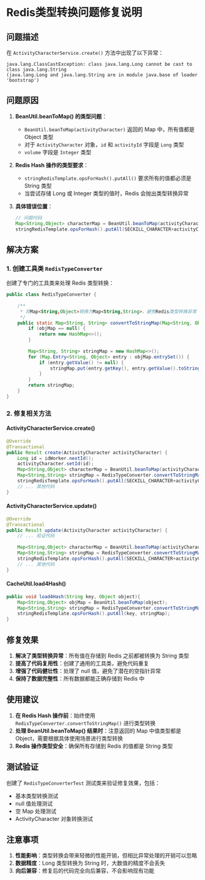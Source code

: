 # Redis类型转换问题修复说明

## 问题描述

在 `ActivityCharacterService.create()` 方法中出现了以下异常：

```
java.lang.ClassCastException: class java.lang.Long cannot be cast to class java.lang.String 
(java.lang.Long and java.lang.String are in module java.base of loader 'bootstrap')
```

## 问题原因

1. **BeanUtil.beanToMap() 的类型问题**：
   - `BeanUtil.beanToMap(activityCharacter)` 返回的 Map 中，所有值都是 Object 类型
   - 对于 `ActivityCharacter` 对象，`id` 和 `activityId` 字段是 `Long` 类型
   - `volume` 字段是 `Integer` 类型

2. **Redis Hash 操作的类型要求**：
   - `stringRedisTemplate.opsForHash().putAll()` 要求所有的值都必须是 String 类型
   - 当尝试存储 Long 或 Integer 类型的值时，Redis 会抛出类型转换异常

3. **具体错误位置**：
   ```java
   // 问题代码
   Map<String,Object> characterMap = BeanUtil.beanToMap(activityCharacter);
   stringRedisTemplate.opsForHash().putAll(SECKILL_CHARACTER+activityCharacter.getId(),characterMap);
   ```

## 解决方案

### 1. 创建工具类 `RedisTypeConverter`

创建了专门的工具类来处理 Redis 类型转换：

```java
public class RedisTypeConverter {
    
    /**
     * 将Map<String,Object>转换为Map<String,String>，避免Redis类型转换异常
     */
    public static Map<String, String> convertToStringMap(Map<String, Object> objMap) {
        if (objMap == null) {
            return new HashMap<>();
        }
        
        Map<String, String> stringMap = new HashMap<>();
        for (Map.Entry<String, Object> entry : objMap.entrySet()) {
            if (entry.getValue() != null) {
                stringMap.put(entry.getKey(), entry.getValue().toString());
            }
        }
        return stringMap;
    }
}
```

### 2. 修复相关方法

#### ActivityCharacterService.create()
```java
@Override
@Transactional
public Result create(ActivityCharacter activityCharacter) {
    Long id = idWorker.nextId();
    activityCharacter.setId(id);
    Map<String,Object> characterMap = BeanUtil.beanToMap(activityCharacter);
    Map<String,String> stringMap = RedisTypeConverter.convertToStringMap(characterMap);
    stringRedisTemplate.opsForHash().putAll(SECKILL_CHARACTER+activityCharacter.getId(), stringMap);
    // ... 其他代码
}
```

#### ActivityCharacterService.update()
```java
@Override
@Transactional
public Result update(ActivityCharacter activityCharacter) {
    // ... 验证代码
    
    Map<String,Object> characterMap = BeanUtil.beanToMap(activityCharacter);
    Map<String,String> stringMap = RedisTypeConverter.convertToStringMap(characterMap);
    stringRedisTemplate.opsForHash().putAll(SECKILL_CHARACTER+activityCharacter.getId(), stringMap);
    // ... 其他代码
}
```

#### CacheUtil.load4Hash()
```java
public void load4Hash(String key, Object object){
    Map<String,Object> objMap = BeanUtil.beanToMap(object);
    Map<String,String> stringMap = RedisTypeConverter.convertToStringMap(objMap);
    stringRedisTemplate.opsForHash().putAll(key, stringMap);
}
```

## 修复效果

1. **解决了类型转换异常**：所有值在存储到 Redis 之前都被转换为 String 类型
2. **提高了代码复用性**：创建了通用的工具类，避免代码重复
3. **增强了代码健壮性**：处理了 null 值，避免了潜在的空指针异常
4. **保持了数据完整性**：所有数据都能正确存储到 Redis 中

## 使用建议

1. **在 Redis Hash 操作前**：始终使用 `RedisTypeConverter.convertToStringMap()` 进行类型转换
2. **处理 BeanUtil.beanToMap() 结果时**：注意返回的 Map 中值类型都是 Object，需要根据具体使用场景进行类型转换
3. **Redis 操作类型安全**：确保所有存储到 Redis 的值都是 String 类型

## 测试验证

创建了 `RedisTypeConverterTest` 测试类来验证修复效果，包括：
- 基本类型转换测试
- null 值处理测试
- 空 Map 处理测试
- ActivityCharacter 对象转换测试

## 注意事项

1. **性能影响**：类型转换会带来轻微的性能开销，但相比异常处理的开销可以忽略
2. **数据精度**：Long 类型转换为 String 时，大数值的精度不会丢失
3. **向后兼容**：修复后的代码完全向后兼容，不会影响现有功能 